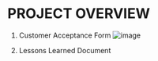# PROJECT OVERVIEW

1. Customer Acceptance Form
![image](https://user-images.githubusercontent.com/122208663/211612309-6a9194da-306e-4e5a-bdf9-88f5528ad697.png)

2. Lessons Learned Document
